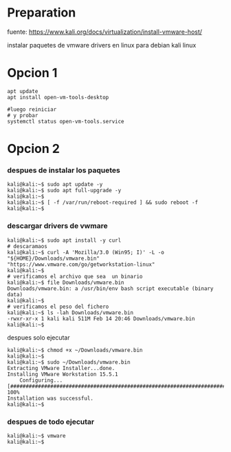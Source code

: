 # Preparation
fuente: https://www.kali.org/docs/virtualization/install-vmware-host/

instalar paquetes de vmware drivers en linux para debian kali linux


# Opcion 1

```shell
apt update
apt install open-vm-tools-desktop

#luego reiniciar
# y probar 
systemctl status open-vm-tools.service
```

# Opcion 2

### despues de instalar los paquetes

```shell
kali@kali:~$ sudo apt update -y
kali@kali:~$ sudo apt full-upgrade -y
kali@kali:~$
kali@kali:~$ [ -f /var/run/reboot-required ] && sudo reboot -f
kali@kali:~$
```

### descargar drivers de vwmare

```shell
kali@kali:~$ sudo apt install -y curl
# descaramaos 
kali@kali:~$ curl -A 'Mozilla/3.0 (Win95; I)' -L -o "${HOME}/Downloads/vmware.bin"  "https://www.vmware.com/go/getworkstation-linux"
kali@kali:~$
# verificamos el archivo que sea  un binario
kali@kali:~$ file Downloads/vmware.bin
Downloads/vmware.bin: a /usr/bin/env bash script executable (binary data)
kali@kali:~$
# verificamos el peso del fichero
kali@kali:~$ ls -lah Downloads/vmware.bin
-rwxr-xr-x 1 kali kali 511M Feb 14 20:46 Downloads/vmware.bin
kali@kali:~$
```

despues solo ejecutar

```shell
kali@kali:~$ chmod +x ~/Downloads/vmware.bin
kali@kali:~$
kali@kali:~$ sudo ~/Downloads/vmware.bin
Extracting VMware Installer...done.
Installing VMware Workstation 15.5.1
    Configuring...
[######################################################################] 100%
Installation was successful.
kali@kali:~$
```

### despues de todo ejecutar
```shell
kali@kali:~$ vmware
kali@kali:~$
```